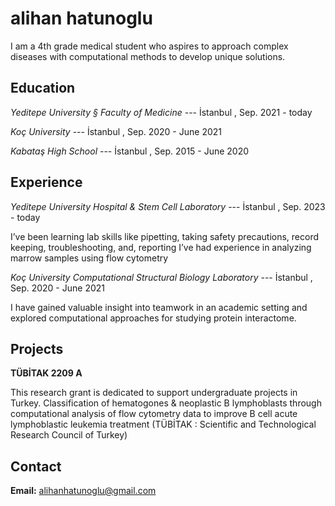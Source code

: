 # alihan hatunoglu

I am a 4th grade medical student who aspires to approach complex diseases with computational methods to develop unique solutions.

## Education

*Yeditepe University § Faculty of Medicine* --- İstanbul , Sep. 2021 - today
    
*Koç University* --- İstanbul , Sep. 2020 - June 2021
    
*Kabataş High School* --- İstanbul , Sep. 2015 - June 2020

## Experience

*Yeditepe University Hospital & Stem Cell Laboratory* --- İstanbul , Sep. 2023 - today

I’ve been learning lab skills like pipetting, taking safety precautions, record keeping, troubleshooting, and, reporting
I’ve had experience in analyzing marrow samples using flow cytometry
    
*Koç University Computational Structural Biology Laboratory* --- İstanbul , Sep. 2020 - June 2021
  
I have gained valuable insight into teamwork in an academic setting and explored computational approaches for studying protein interactome.

## Projects

**TÜBİTAK 2209 A**
  
This research grant is dedicated to support undergraduate projects in Turkey.
Classification of hematogones & neoplastic B lymphoblasts through computational analysis of flow cytometry data to improve B cell acute lymphoblastic leukemia treatment
(TÜBİTAK : Scientific and Technological Research Council of Turkey)

## Contact

**Email:** alihanhatunoglu@gmail.com
